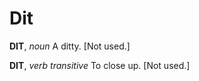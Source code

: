 # Dit

**DIT**, _noun_ A ditty. \[Not used.\]

**DIT**, _verb transitive_ To close up. \[Not used.\]